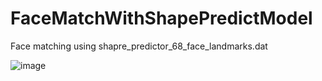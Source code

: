 # FaceMatchWithShapePredictModel
Face matching using shapre_predictor_68_face_landmarks.dat

![image](https://github.com/codinglife777/FaceMatchWithShapePredictModel/assets/10620540/89a07e54-01fe-4e99-ae48-2f55c1968845)
